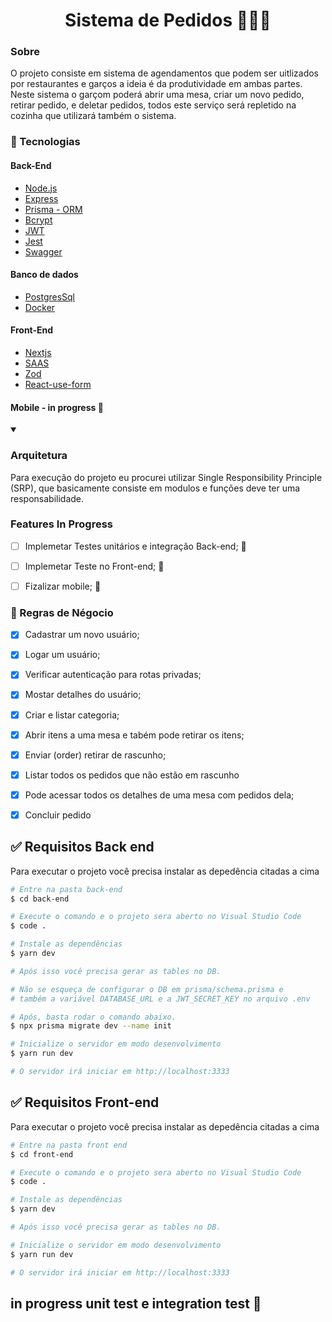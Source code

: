 <h1 align="center"> Sistema de Pedidos 👩🏾‍🍳 </h1>

### Sobre
O projeto consiste em sistema de agendamentos que podem ser uitlizados por restaurantes e garços a ideia é da produtividade 
em ambas partes. Neste sistema o garçom poderá abrir uma mesa, criar um novo pedido, retirar pedido, e deletar pedidos, todos
este serviço será repletido na cozinha que utilizará também o sistema.

### 🚀 Tecnologias

#### Back-End

-  [Node.js](https://nodejs.org/en/)
-  [Express](https://expressjs.com/)
-  [Prisma - ORM](https://www.prisma.io/)
-  [Bcrypt](https://www.npmjs.com/package/bcrypt)
-  [JWT](https://jwt.io/)
-  [Jest](https://jestjs.io)
-  [Swagger](https://swagger.io/)


#### Banco de dados

- [PostgresSql](https://www.postgresql.org/)
- [Docker](https://www.docker.com)

#### Front-End 

- [Nextjs](https://nextjs.org/)
- [SAAS](https://sass-lang.com/)
- [Zod](https://zod.dev/)
- [React-use-form](https://react-hook-form.com/api/Useform/)

#### Mobile - in progress 🚧

<details open>
  <summary><h3>Arquitetura </h3></summary>
Para execução do projeto eu procurei utilizar Single Responsibility Principle (SRP), que basicamente consiste 
em modulos e funções deve ter uma responsabilidade.
  
</details>  


### Features In Progress
- [ ] Implemetar Testes unitários e integração Back-end; 🚧
- [ ] Implemetar Teste no Front-end; 🚧
- [ ] Fizalizar mobile; 🚧



### 📃 Regras de Négocio

- [x] Cadastrar um novo usuário;
- [x] Logar um usuário;
- [x] Verificar autenticação para rotas privadas;
- [x] Mostar detalhes do usuário;
- [x] Criar e listar categoria;
- [x] Abrir itens a uma mesa e tabém pode retirar os itens;
- [x] Enviar (order) retirar de rascunho;
- [x] Listar todos os pedidos que não estão em rascunho 
- [x] Pode acessar todos os detalhes de uma mesa com pedidos dela;
- [x] Concluir pedido


## ✅ Requisitos Back end

Para executar o projeto você precisa instalar as depedência citadas a cima 

```bash
# Entre na pasta back-end
$ cd back-end

# Execute o comando e o projeto sera aberto no Visual Studio Code
$ code .

# Instale as dependências
$ yarn dev

# Após isso você precisa gerar as tables no DB.

# Não se esqueça de configurar o DB em prisma/schema.prisma e
# também a variável DATABASE_URL e a JWT_SECRET_KEY no arquivo .env

# Após, basta rodar o comando abaixo.
$ npx prisma migrate dev --name init

# Inicialize o servidor em modo desenvolvimento
$ yarn run dev

# O servidor irá iniciar em http://localhost:3333
```

## ✅ Requisitos Front-end

Para executar o projeto você precisa instalar as depedência citadas a cima 

```bash
# Entre na pasta front end
$ cd front-end

# Execute o comando e o projeto sera aberto no Visual Studio Code
$ code .

# Instale as dependências
$ yarn dev

# Após isso você precisa gerar as tables no DB.

# Inicialize o servidor em modo desenvolvimento
$ yarn run dev

# O servidor irá iniciar em http://localhost:3333
```

## in progress unit test e integration test 🚧
